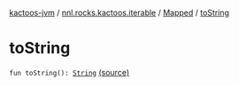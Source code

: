 [kactoos-jvm](../../index.md) / [nnl.rocks.kactoos.iterable](../index.md) / [Mapped](index.md) / [toString](./to-string.md)

# toString

`fun toString(): `[`String`](https://kotlinlang.org/api/latest/jvm/stdlib/kotlin/-string/index.html) [(source)](https://github.com/neonailol/kactoos/blob/master/kactoos-jvm/src/main/kotlin/nnl/rocks/kactoos/iterable/Mapped.kt#L44)